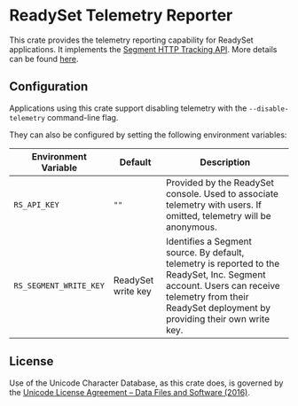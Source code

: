 # ReadySet Telemetry Reporter

This crate provides the telemetry reporting capability for ReadySet applications. It implements the [Segment HTTP Tracking API](https://segment.com/docs/connections/sources/catalog/libraries/server/http-api/). More details can be found [here](https://docs.readyset.io/using/telemetry).

## Configuration
Applications using this crate support disabling telemetry with the `--disable-telemetry` command-line flag.

They can also be configured by setting the following environment variables:

| Environment Variable   | Default | Description |
|------------------------|---------|-------------|
| `RS_API_KEY`           | `""`    | Provided by the ReadySet console. Used to associate telemetry with users. If omitted, telemetry will be anonymous. |
| `RS_SEGMENT_WRITE_KEY` | ReadySet write key | Identifies a Segment source. By default, telemetry is reported to the ReadySet, Inc. Segment account. Users can receive telemetry from their ReadySet deployment by providing their own write key. |

## License

Use of the Unicode Character Database, as this crate does, is governed by the <a
href="LICENSE-UNICODE">Unicode License Agreement &ndash; Data Files and Software
(2016)</a>.

